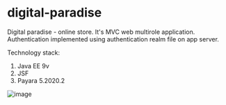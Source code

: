 # digital-paradise
Digital paradise - online store. It's MVC web multirole application. Authentication implemented using authentication realm file on app server.

Technology stack:
1. Java EE 9v 
2. JSF
3. Payara 5.2020.2 

![image](https://user-images.githubusercontent.com/62100174/115256689-22432b80-a138-11eb-9e7a-98f5edc2a5c0.png)
